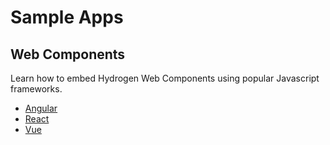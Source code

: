 # Sample Apps

## Web Components

Learn how to embed Hydrogen Web Components using popular Javascript frameworks.

- [Angular](https://github.com/hydrogen-dev/sample-app/tree/master/angular)
- [React](https://github.com/hydrogen-dev/sample-app/tree/master/react)
- [Vue](https://github.com/hydrogen-dev/sample-app/tree/master/vue)
